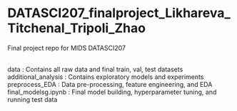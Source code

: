 # DATASCI207_finalproject_Likhareva_Titchenal_Tripoli_Zhao
Final project repo for MIDS DATASCI207

</br>data : Contains all raw data and final train, val, test datasets
</br>additional_analysis : Contains exploratory models and experiments
</br>preprocess_EDA : Data pre-processing, feature engineering, and EDA
</br>final_modelsg.ipynb : Final model building, hyperparameter tuning, and running test data
